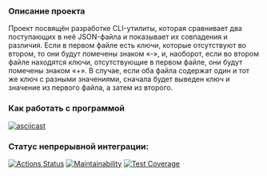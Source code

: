 ### Описание проекта

Проект посвящён разработке CLI-утилиты, которая сравнивает два поступающих в неё JSON-файла и показывает их совпадения и различия.
Если в первом файле есть ключи, которые отсутствуют во втором, то они будут помечены знаком «-», и, наоборот, если во втором файле находятся ключи, отсутствующие в первом файле, они будут помечены знаком «+». В случае, если оба файла содержат один и тот же ключ с разными значениями, сначала будет выведен ключ и значение из первого файла, а затем из второго.

### Как работать с программой

[![asciicast](https://asciinema.org/a/DIEZBakTBQ0GrmKflEYLhEJaT.svg)](https://asciinema.org/a/DIEZBakTBQ0GrmKflEYLhEJaT)

### Статус непрерывной интеграции:

[![Actions Status](https://github.com/RKV102/python-project-50/actions/workflows/hexlet-check.yml/badge.svg)](https://github.com/RKV102/python-project-50/actions)
[![Maintainability](https://api.codeclimate.com/v1/badges/351625b2f9d5681b70da/maintainability)](https://codeclimate.com/github/RKV102/python-project-50/maintainability)
[![Test Coverage](https://api.codeclimate.com/v1/badges/351625b2f9d5681b70da/test_coverage)](https://codeclimate.com/github/RKV102/python-project-50/test_coverage)